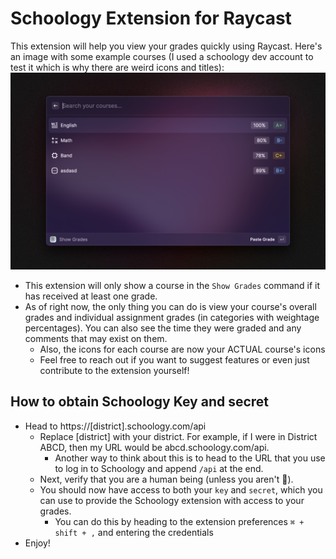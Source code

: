 # Schoology Extension for Raycast

This extension will help you view your grades quickly using Raycast.
Here's an image with some example courses (I used a schoology dev account to test it which is why there are weird icons and titles):
![README Preview](README-schoology.png)
- This extension will only show a course in the `Show Grades` command if it has received at least one grade.
- As of right now, the only thing you can do is view your course's overall grades and individual assignment grades (in categories with weightage percentages). You can also see the time they were graded and any comments that may exist on them.
    - Also, the icons for each course are now your ACTUAL course's icons
    - Feel free to reach out if you want to suggest features or even just contribute to the extension yourself!
## How to obtain Schoology Key and secret
- Head to https://[district].schoology.com/api
    - Replace [district] with your district. For example, if I were in District ABCD, then my URL would be abcd.schoology.com/api.
        - Another way to think about this is to head to the URL that you use to log in to Schoology and append `/api` at the end.
    - Next, verify that you are a human being (unless you aren't 🤖).
    - You should now have access to both your `key` and `secret`, which you can use to provide the Schoology extension with access to your grades.
        - You can do this by heading to the extension preferences `⌘ + shift + ,` and entering the credentials
- Enjoy!
